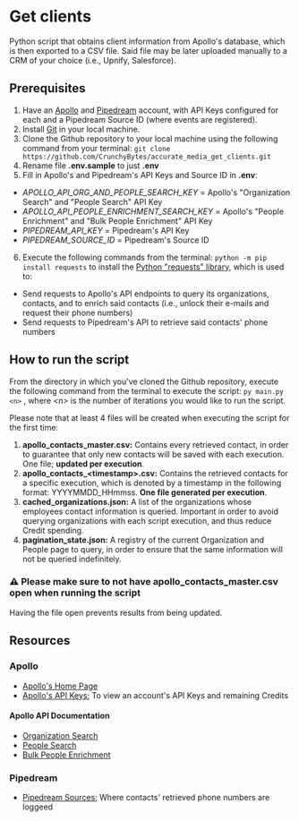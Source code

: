 # Get clients
Python script that obtains client information from Apollo's database, which is then exported to a CSV file. Said file may be later uploaded manually to a CRM of your choice (i.e., Upnify, Salesforce).

## Prerequisites
1. Have an [Apollo](https://www.apollo.io/) and [Pipedream](https://pipedream.com/) account, with API Keys configured for each and a Pipedream Source ID (where events are registered).
2. Install [Git](https://git-scm.com/downloads) in your local machine.
3. Clone the Github repository to your local machine using the following command from your terminal:
`git clone https://github.com/CrunchyBytes/accurate_media_get_clients.git`
4. Rename file **.env.sample** to just **.env**
5. Fill in Apollo's and Pipedream's API Keys and Source ID in **.env**:
- _APOLLO_API_ORG_AND_PEOPLE_SEARCH_KEY_ = Apollo's "Organization Search" and "People Search" API Key
- _APOLLO_API_PEOPLE_ENRICHMENT_SEARCH_KEY_ = Apollo's "People Enrichment" and "Bulk People Enrichment" API Key
- _PIPEDREAM_API_KEY_ = Pipedream's API Key
- _PIPEDREAM_SOURCE_ID_ = Pipedream's Source ID
6. Execute the following commands from the terminal:
`python -m pip install requests`
to install the [Python "requests" library](https://docs.python-requests.org/en/latest/index.html), which is used to:
- Send requests to Apollo's API endpoints to query its organizations, contacts, and to enrich said contacts (i.e., unlock their e-mails and request their phone numbers)
- Send requests to Pipedream's API to retrieve said contacts' phone numbers

## How to run the script
From the directory in which you've cloned the Github repository, execute the following command from the terminal to execute the script:
`py main.py <n>`
, where _\<n\>_ is the number of iterations you would like to run the script.


Please note that at least 4 files will be created when executing the script for the first time:
1. **apollo_contacts_master.csv:** Contains every retrieved contact, in order to guarantee that only new contacts will be saved with each execution. One file; **updated per execution**.
2. **apollo_contacts_\<timestamp\>.csv:** Contains the retrieved contacts for a specific execution, which is denoted by a timestamp in the following format: YYYYMMDD_HHmmss. **One file generated per execution**.
3. **cached_organizations.json:** A list of the organizations whose employees contact information is queried. Important in order to avoid querying organizations with each script execution, and thus reduce Credit spending.
4. **pagination_state.json:** A registry of the current Organization and People page to query, in order to ensure that the same information will not be queried indefinitely.


### ⚠️ Please make sure to not have **apollo_contacts_master.csv** open when running the script
Having the file open prevents results from being updated.


## Resources
### Apollo
- [Apollo's Home Page](https://www.apollo.io/)
- [Apollo's API Keys:](https://developer.apollo.io/keys/) To view an account's API Keys and remaining Credits
#### Apollo API Documentation
- [Organization Search](https://docs.apollo.io/reference/organization-search)
- [People Search](https://docs.apollo.io/reference/people-search)
- [Bulk People Enrichment](https://docs.apollo.io/reference/bulk-people-enrichment)
### Pipedream
- [Pipedream Sources:](https://pipedream.com/sources/) Where contacts' retrieved phone numbers are loggeed